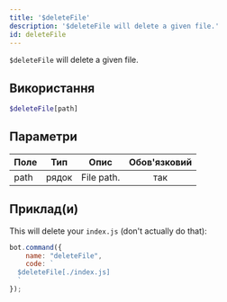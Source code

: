 ```yaml
---
title: '$deleteFile'
description: '$deleteFile will delete a given file.'
id: deleteFile
---
```


`$deleteFile` will delete a given file.

## Використання

```php
$deleteFile[path]
```

## Параметри

| Поле | Тип   | Опис       | Обов'язковий |
| ---- | ----- | ---------- |:------------:|
| path | рядок | File path. |     так      |

## Приклад(и)

This will delete your `index.js` (don't actually do that):

```javascript
bot.command({
    name: "deleteFile",
    code: `
  $deleteFile[./index.js]
  `
});
```